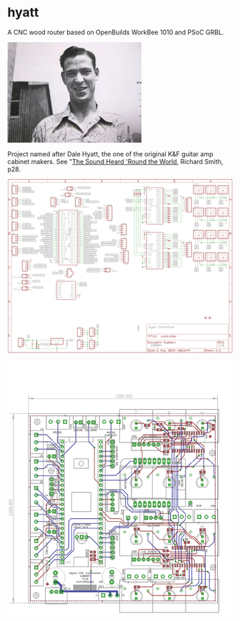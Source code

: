 # hyatt
A CNC wood router based on OpenBuilds WorkBee 1010 and PSoC GRBL. 


![Dale Hyatt](images/DaleHyatt.jpg)

Project named after Dale Hyatt, the one of the original K&F guitar amp cabinet makers. See "[The Sound Heard 'Round the World](https://www.halleonardbooks.com/product/viewproduct.action?itemid=332779 "Fender - The Sound Heard 'Round the World"), Richard Smith, p28. 


![schematic](images/schematic.png)

![board](images/board.png)
